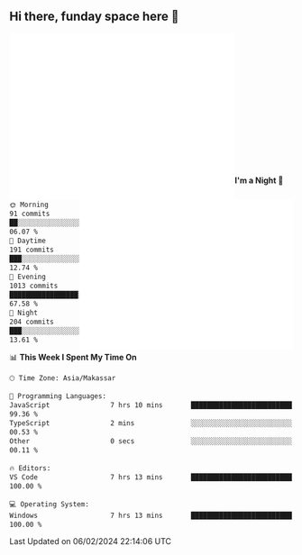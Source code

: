 ## Hi there, funday space here 🚀

<img align="left" width="400" alt="🌞" src="https://raw.githubusercontent.com/fhasnur/fhasnur/master/general.svg?token=ATQS65TR7ETTG5RLJUDIDBLBN34HE">
<img align="right" width="380" alt="🌞" src="https://raw.githubusercontent.com/fhasnur/fhasnur/master/statistics.svg?token=ATQS65TR7ETTG5RLJUDIDBLBN34HE">

<br><br><br><br><br><br><br><br><br><br><br><br><br><br>

<!--START_SECTION:waka-->
**I'm a Night 🦉** 

```text
🌞 Morning                91 commits          ██░░░░░░░░░░░░░░░░░░░░░░░   06.07 % 
🌆 Daytime                191 commits         ███░░░░░░░░░░░░░░░░░░░░░░   12.74 % 
🌃 Evening                1013 commits        █████████████████░░░░░░░░   67.58 % 
🌙 Night                  204 commits         ███░░░░░░░░░░░░░░░░░░░░░░   13.61 % 
```


📊 **This Week I Spent My Time On** 

```text
🕑︎ Time Zone: Asia/Makassar

💬 Programming Languages: 
JavaScript               7 hrs 10 mins       █████████████████████████   99.36 % 
TypeScript               2 mins              ░░░░░░░░░░░░░░░░░░░░░░░░░   00.53 % 
Other                    0 secs              ░░░░░░░░░░░░░░░░░░░░░░░░░   00.11 % 

🔥 Editors: 
VS Code                  7 hrs 13 mins       █████████████████████████   100.00 % 

💻 Operating System: 
Windows                  7 hrs 13 mins       █████████████████████████   100.00 % 
```


 Last Updated on 06/02/2024 22:14:06 UTC
<!--END_SECTION:waka-->
